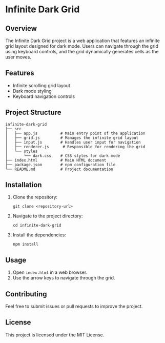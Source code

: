 # Infinite Dark Grid

## Overview
The Infinite Dark Grid project is a web application that features an infinite grid layout designed for dark mode. Users can navigate through the grid using keyboard controls, and the grid dynamically generates cells as the user moves.

## Features
- Infinite scrolling grid layout
- Dark mode styling
- Keyboard navigation controls

## Project Structure
```
infinite-dark-grid
├── src
│   ├── app.js          # Main entry point of the application
│   ├── grid.js         # Manages the infinite grid layout
│   ├── input.js        # Handles user input for navigation
│   ├── renderer.js      # Responsible for rendering the grid
│   └── styles
│       └── dark.css    # CSS styles for dark mode
├── index.html          # Main HTML document
├── package.json        # npm configuration file
└── README.md           # Project documentation
```

## Installation
1. Clone the repository:
   ```
   git clone <repository-url>
   ```
2. Navigate to the project directory:
   ```
   cd infinite-dark-grid
   ```
3. Install the dependencies:
   ```
   npm install
   ```

## Usage
1. Open `index.html` in a web browser.
2. Use the arrow keys to navigate through the grid.

## Contributing
Feel free to submit issues or pull requests to improve the project. 

## License
This project is licensed under the MIT License.